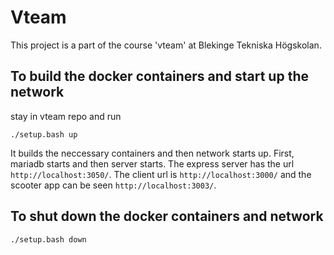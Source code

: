 # Vteam
This project is a part of the course 'vteam' at Blekinge Tekniska Högskolan.

## To build the docker containers and start up the network

stay in vteam repo and run  
```
./setup.bash up
```
It builds the neccessary containers and then network starts up. First, mariadb starts and then server starts. The express server has the url ```http://localhost:3050/```. The client url is ```http://localhost:3000/``` and the scooter app can be seen ```http://localhost:3003/```.

## To shut down the docker containers and network
```
./setup.bash down
```
